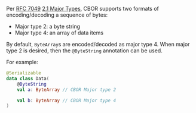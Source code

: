 Per [RFC 7049] [2.1 Major Types], CBOR supports two formats of encoding/decoding a sequence of bytes:

- Major type 2: a byte string
- Major type 4: an array of data items

By default, `ByteArray`s are encoded/decoded as major type 4.
When major type 2 is desired, then the `@ByteString` annotation can be used.

For example:

```kotlin
@Serializable
data class Data(
    @ByteString
    val a: ByteArray // CBOR Major type 2

    val b: ByteArray // CBOR Major type 4
)
```


[RFC 7049]: https://tools.ietf.org/html/rfc7049
[2.1 Major Types]: https://tools.ietf.org/html/rfc7049#section-2.1
